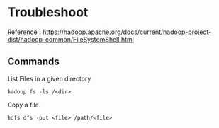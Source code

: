 # Troubleshoot
Reference : https://hadoop.apache.org/docs/current/hadoop-project-dist/hadoop-common/FileSystemShell.html 

## Commands
List Files in a given directory
```
hadoop fs -ls /<dir>
```
Copy a file 
```
hdfs dfs -put <file> /path/<file>
```